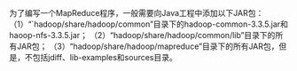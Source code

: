 为了编写一个MapReduce程序，一般需要向Java工程中添加以下JAR包：
（1）“`hadoop/share/hadoop/common”目录下的hadoop-common-3.3.5.jar和haoop-nfs-3.3.5.jar；
（2）“hadoop/share/hadoop/common/lib”目录下的所有JAR包；
（3）“hadoop/share/hadoop/mapreduce”目录下的所有JAR包，但是，不包括jdiff、lib-examples和sources目录。
